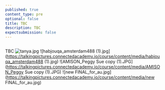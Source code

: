 ```yaml
---
published: true
content_type: pre
optional: false
title: TBC
description: TBC
expectsubmission: false
---
```

## 

TBC
![tanya.jpg](https://talkingpictures.connectedacademy.io/course/content/media/tanya.jpg)
![habjouqa_amsterdam488 (1).jpg](https://talkingpictures.connectedacademy.io/course/content/media/habjouqa_amsterdam488 (1).jpg)
![AMISON_Peggy Sue copy (1).JPG](https://talkingpictures.connectedacademy.io/course/content/media/AMISON_Peggy Sue copy (1).JPG)
![new FINAL_for_au.jpg](https://talkingpictures.connectedacademy.io/course/content/media/new FINAL_for_au.jpg)
